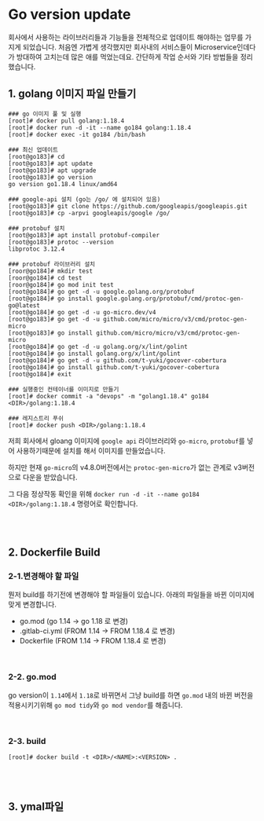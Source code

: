# Go version update

회사에서 사용하는 라이브러리들과 기능들을 전체적으로 업데이트 해야하는 업무를 가지게 되었습니다.
처음엔 가볍게 생각했지만 회사내의 서비스들이 Microservice인데다가 방대하여 고치는데 많은 애를 먹었는데요.
간단하게 작업 순서와 기타 방법들을 정리했습니다.

## 1. golang 이미지 파일 만들기

```
### go 이미지 풀 및 실행
[root]# docker pull golang:1.18.4
[root]# docker run -d -it --name go184 golang:1.18.4
[root]# docker exec -it go184 /bin/bash

### 최신 업데이트
[root@go183]# cd
[root@go183]# apt update
[root@go183]# apt upgrade
[root@go183]# go version
go version go1.18.4 linux/amd64

### google-api 설치 (go는 /go/ 에 설치되어 있음)
[root@go183]# git clone https://github.com/googleapis/googleapis.git
[root@go183]# cp -arpvi googleapis/google /go/

### protobuf 설치
[root@go183]# apt install protobuf-compiler
[root@go183]# protoc --version
libprotoc 3.12.4

### protobuf 라이브러리 설치
[roor@go184]# mkdir test
[roor@go184]# cd test
[roor@go184]# go mod init test
[root@go184]# go get -d -u google.golang.org/protobuf
[root@go184]# go install google.golang.org/protobuf/cmd/protoc-gen-go@latest
[root@go184]# go get -d -u go-micro.dev/v4
[root@go183]# go get -d -u github.com/micro/micro/v3/cmd/protoc-gen-micro
[root@go183]# go install github.com/micro/micro/v3/cmd/protoc-gen-micro
[root@go184]# go get -d -u golang.org/x/lint/golint
[root@go184]# go install golang.org/x/lint/golint
[root@go184]# go get -d -u github.com/t-yuki/gocover-cobertura
[root@go184]# go install github.com/t-yuki/gocover-cobertura
[root@go184]# exit

### 실행중인 컨테이너를 이미지로 만들기
[root]# docker commit -a "devops" -m "golang1.18.4" go184 <DIR>/golang:1.18.4

### 레지스트리 푸쉬
[root]# docker push <DIR>/golang:1.18.4 
```
저희 회사에서 gloang 이미지에 `google api` 라이브러리와 `go-micro`, `protobuf`를 넣어 사용하기때문에 설치를 해서 이미지를 만들었습니다.

하지만 현재 `go-micro`의 v4.8.0버전에서는 `protoc-gen-micro`가 없는 관계로 v3버전으로 다운을 받았습니다.

그 다음 정상작동 확인을 위해 `docker run -d -it --name go184 <DIR>/golang:1.18.4` 명령어로 확인합니다.

<br>
<br>

## 2. Dockerfile Build

### 2-1.변경해야 할 파일

뭔저 build를 하기전에 변경해야 할 파일들이 있습니다. 아래의 파일들을 바뀐 이미지에 맞게 변경합니다.

- go.mod (go 1.14 -> go 1.18 로 변경)
- .gitlab-ci.yml (FROM 1.14 -> FROM 1.18.4 로 변경)
- Dockerfile (FROM 1.14 -> FROM 1.18.4 로 변경)

<br>

### 2-2. go.mod 

go version이 `1.14`에서 `1.18`로 바뀌면서 그냥 build를 하면 `go.mod` 내의 바뀐 버전을 적용시키기위해 `go mod tidy`와 `go mod vendor`를 해줍니다.

<br>

### 2-3. build

```
[root]# docker build -t <DIR>/<NAME>:<VERSION> .
```

<br>
<br>

## 3. ymal파일